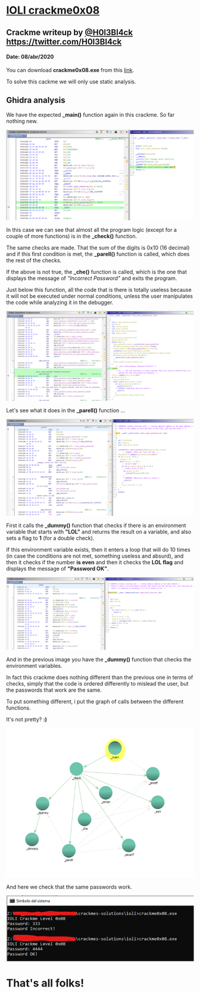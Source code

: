 # [IOLI crackme0x08](crackme0x08.exe) 

## Crackme writeup by [@H0l3Bl4ck](https://twitter.com/H0l3Bl4ck) https://twitter.com/H0l3Bl4ck
#### Date: 08/abr/2020 

You can download **crackme0x08.exe** from this [link](crackme0x08.exe). 

To solve this cackme we will only use static analysis.


## Ghidra analysis

We have the expected **_main()** function again in this crackme. So far nothing new.

![crackme_001](crackme0x08-001.png "entry point") 

In this case we can see that almost all the program logic (except for a couple of more functions) is in the **_check()** function.

The same checks are made. That the sum of the digits is 0x10 (16 decimal) and if this first condition is met, the **_parell()** function is called, which does the rest of the checks.

If the above is not true, the **_che()** function is called, which is the one that displays the message of *"Incorrect Password"* and exits the program.

Just below this function, all the code that is there is totally useless because it will not be executed under normal conditions, unless the user manipulates the code while analyzing it in the debugger.

![crackme_002](crackme0x08-002.png "check") 

Let's see what it does in the **_parell()** function ...

![crackme_003](crackme0x08-003.png "parell") 

First it calls the **_dummy()** function that checks if there is an environment variable that starts with **"LOL"** and returns the result on a variable, and also sets a flag to **1** (for a double check).

If this environment variable exists, then it enters a loop that will do 10 times (in case the conditions are not met, something useless and absurd), and then it checks if the number **is even** and then it checks the **LOL flag** and displays the message of **"Password OK"**.

![crackme_004](crackme0x08-004.png "dummy") 

And in the previous image you have the **_dummy()** function that checks the environment variables.

In fact this crackme does nothing different than the previous one in terms of checks, simply that the code is ordered differently to mislead the user, but the passwords that work are the same.

To put something different, i put the graph of calls between the different functions. 

It's not pretty? **:)**

![crackme_005](crackme0x08-005.png "call function") 

And here we check that the same passwords work.

![crackme_006](crackme0x08-006.png "result") 

# That's all folks!


